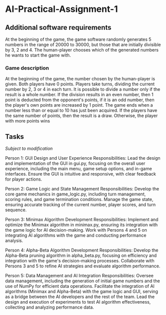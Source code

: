 # AI-Practical-Assignment-1

## Additional software requirements

At the beginning of the game, the game software randomly generates 5 numbers in the range of
20000 to 30000, but those that are initially divisible by 3, 2 and 4. The human-player chooses which
of the generated numbers he wants to start the game with.

### Game description

At the beginning of the game, the number chosen by the human-player is given. Both players have 0 points. Players take turns, dividing the current number by 2, 3 or 4 in each turn. It is possible to divide a number only if the result is a whole number. If the division results in an even number, then 1 point is deducted from the opponent's points, if it is an odd number, then the player's own points are increased by 1 point. The game ends when a number less than or equal to 10 has just been acquired. If the players have the same number of points, then the result is a draw. Otherwise, the player with more points wins

## Tasks 
*Subject to modification*

Person 1: GUI Design and User Experience
Responsibilities:
Lead the design and implementation of the GUI in gui.py, focusing on the overall user experience, including the main menu, game setup options, and in-game interfaces.
Ensure the GUI is intuitive and responsive, with clear feedback for player actions.

Person 2: Game Logic and State Management
Responsibilities:
Develop the core game mechanics in game_logic.py, including turn management, scoring rules, and game termination conditions.
Manage the game state, ensuring accurate tracking of the current number, player scores, and turn sequence.

Person 3: Minimax Algorithm Development
Responsibilities:
Implement and optimize the Minimax algorithm in minimax.py, ensuring its integration with the game logic for AI decision-making.
Work with Persons 4 and 5 on integrating AI algorithms with the game and conducting performance analysis.

Person 4: Alpha-Beta Algorithm Development
Responsibilities:
Develop the Alpha-Beta pruning algorithm in alpha_beta.py, focusing on efficiency and integration with the game's decision-making processes.
Collaborate with Persons 3 and 5 to refine AI strategies and evaluate algorithm performance.

Person 5: Data Management and AI Integration
Responsibilities:
Oversee data management, including the generation of initial game numbers and the use of NumPy for efficient data operations.
Facilitate the integration of AI algorithms (Minimax and Alpha-Beta) with the game logic and GUI, serving as a bridge between the AI developers and the rest of the team.
Lead the design and execution of experiments to test AI algorithm effectiveness, collecting and analyzing performance data.
